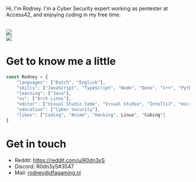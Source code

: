 Hi, I'm Rodney. I'm a Cyber Security expert working as pentester at Access42, and enjoying coding in my free time.

<br>

<img align="center" src="https://github-readme-stats.vercel.app/api?username=r0dn3ys&show_icons=true&theme=midnight-purple" />

<br>

<img align="center" src="https://github-readme-stats.vercel.app/api/top-langs/?username=anuraghazra&theme=midnight-purple" />

# Get to know me a little
```js
const Rodney = {
    "languages": ["Dutch", "English"],
    "skills": ["JavaScript", "TypeScript", "Node", "Deno", "C++", "Python", "bash", "Ruby"],
    "learning": ["Java"],
    "os": ["Arch Linux"],
    "editor": ["Visual Studio Code", "Visual Studio", "IntelliJ", "micro"]
    "education": ["Cyber Security"],
    "likes": ["Coding", "Anime", "Hacking", Linux", "Cubing"]
}
```


# Get in touch
* Reddit: https://reddit.com/u/R0dn3yS
* Discord: R0dn3yS#3547
* Mail: rodney@dfagaming.nl
